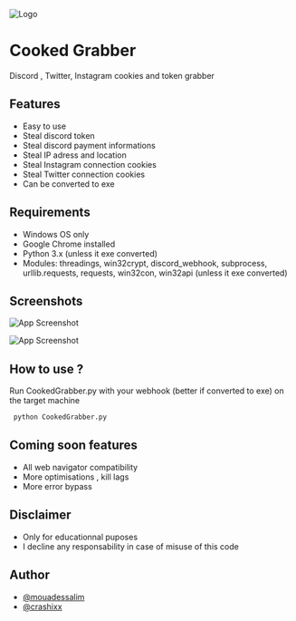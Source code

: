 
![Logo](https://imgur.com/lCyX6TX.png)


# Cooked Grabber

Discord , Twitter, Instagram cookies and token grabber

## Features

- Easy to use
- Steal discord token
- Steal discord payment informations
- Steal IP adress and location
- Steal Instagram connection cookies
- Steal Twitter connection cookies
- Can be converted to exe
## Requirements

- Windows OS only
- Google Chrome installed
- Python 3.x (unless it exe converted)
- Modules: threadings, win32crypt, discord_webhook, subprocess, urllib.requests, requests, win32con, win32api (unless it exe converted)


## Screenshots

![App Screenshot](https://imgur.com/btX4Sro.png)

![App Screenshot](https://imgur.com/Fax7uTB.png)

## How to use ?

Run CookedGrabber.py with your webhook (better if converted to exe) on the target machine

```bash
 python CookedGrabber.py
```
## Coming soon features 
- All web navigator compatibility
- More optimisations , kill lags
- More error bypass
## Disclaimer
- Only for educationnal puposes
- I decline any responsability in case of misuse of this code

## Author

- [@mouadessalim](https://github.com/mouadessalim)
- [@crashixx](https://github.com/crashixx)
